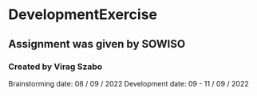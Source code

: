# DevelopmentExercise 
## Assignment was given by SOWISO
### Created by Virag Szabo
Brainstorming date: 08 / 09 / 2022
Development date: 09 - 11 / 09 / 2022
